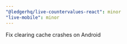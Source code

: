 ```yaml
---
"@ledgerhq/live-countervalues-react": minor
"live-mobile": minor
---
```


Fix clearing cache crashes on Android
